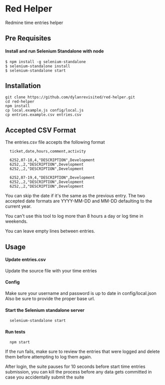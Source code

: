 # Red Helper

Redmine time entries helper

## Pre Requisites

#### Install and run Selenium Standalone with node
    
    $ npm install -g selenium-standalone
    $ selenium-standalone install
    $ selenium-standalone start
    

## Installation

    git clone https://github.com/dylanrevisited/red-helper.git    
    cd red-helper
    npm install
    cp local.example.js config/local.js
    cp entries.example.csv entries.csv


## Accepted CSV Format

The entries.csv file accepts the following format 

      ticket,date,hours,comment,activity
      
      6252,07-18,4,"DESCRIPTION",Development
      6252,,2,"DESCRIPTION",Development
      6252,,2,"DESCRIPTION",Development
      
      6252,07-19,4,"DESCRIPTION",Development
      6252,,2,"DESCRIPTION",Development
      6252,,2,"DESCRIPTION",Development
      
You can skip the date if it's the same as the previous entry. The two accepted
date formats are YYYY-MM-DD and MM-DD defaulting to the current year.

You can't use this tool to log more than 8 hours a day or log time in weekends.

You can leave empty lines between entries.

## Usage

#### Update entries.csv

Update the source file with your time entries

#### Config

Make sure your username and password is up to date in config/local.json
Also be sure to provide the proper base url.

#### Start the Selenium standalone server

      selenium-standalone start

#### Run tests

      npm start

If the run fails, make sure to review the entries that were logged and delete 
them before attempting to log them again.

After login, the suite pauses for 10 seconds before start time entries submission,
you can kill the process before any data gets committed in case you 
accidentally submit the suite